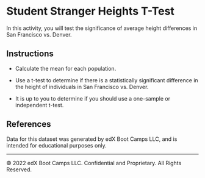 # Student Stranger Heights T-Test

In this activity, you will test the significance of average height differences in San Francisco vs. Denver.

## Instructions

* Calculate the mean for each population.

* Use a t-test to determine if there is a statistically significant difference in the height of individuals in San Francisco vs. Denver.

* It is up to you to determine if you should use a one-sample or independent t-test.

## References

Data for this dataset was generated by edX Boot Camps LLC, and is intended for educational purposes only.

---

© 2022 edX Boot Camps LLC. Confidential and Proprietary. All Rights Reserved.

